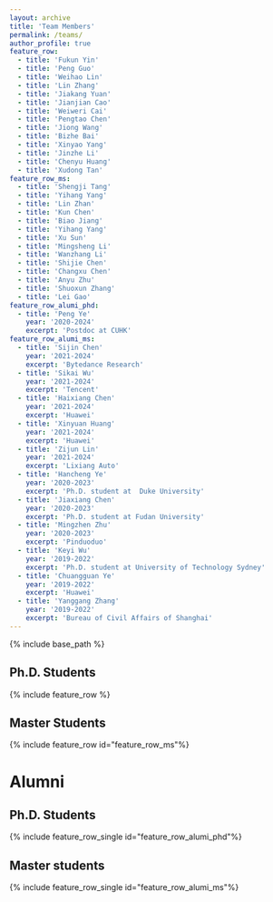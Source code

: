 ```yaml
---
layout: archive
title: 'Team Members'
permalink: /teams/
author_profile: true
feature_row:
  - title: 'Fukun Yin'
  - title: 'Peng Guo'
  - title: 'Weihao Lin'
  - title: 'Lin Zhang'
  - title: 'Jiakang Yuan'
  - title: 'Jianjian Cao'
  - title: 'Weiweri Cai'
  - title: 'Pengtao Chen'
  - title: 'Jiong Wang'
  - title: 'Bizhe Bai'
  - title: 'Xinyao Yang'
  - title: 'Jinzhe Li'
  - title: 'Chenyu Huang'
  - title: 'Xudong Tan'
feature_row_ms:
  - title: 'Shengji Tang'
  - title: 'Yihang Yang'
  - title: 'Lin Zhan'
  - title: 'Kun Chen'
  - title: 'Biao Jiang'
  - title: 'Yihang Yang'
  - title: 'Xu Sun'
  - title: 'Mingsheng Li'
  - title: 'Wanzhang Li'
  - title: 'Shijie Chen'
  - title: 'Changxu Chen'
  - title: 'Anyu Zhu'
  - title: 'Shuoxun Zhang'
  - title: 'Lei Gao'
feature_row_alumi_phd:
  - title: 'Peng Ye'
    year: '2020-2024'
    excerpt: 'Postdoc at CUHK'
feature_row_alumi_ms:
  - title: 'Sijin Chen'
    year: '2021-2024'
    excerpt: 'Bytedance Research'
  - title: 'Sikai Wu'
    year: '2021-2024'
    excerpt: 'Tencent'
  - title: 'Haixiang Chen'
    year: '2021-2024'
    excerpt: 'Huawei'
  - title: 'Xinyuan Huang'
    year: '2021-2024'
    excerpt: 'Huawei'
  - title: 'Zijun Lin'
    year: '2021-2024'
    excerpt: 'Lixiang Auto'
  - title: 'Hancheng Ye'
    year: '2020-2023'
    excerpt: 'Ph.D. student at  Duke University'
  - title: 'Jiaxiang Chen'
    year: '2020-2023'
    excerpt: 'Ph.D. student at Fudan University'
  - title: 'Mingzhen Zhu'
    year: '2020-2023'
    excerpt: 'Pinduoduo'
  - title: 'Keyi Wu'
    year: '2019-2022'
    excerpt: 'Ph.D. student at University of Technology Sydney'
  - title: 'Chuangguan Ye'
    year: '2019-2022'
    excerpt: 'Huawei'
  - title: 'Yanggang Zhang'
    year: '2019-2022'
    excerpt: 'Bureau of Civil Affairs of Shanghai'
---
```


{% include base_path %}

## Ph.D. Students

{% include feature_row %}

## Master Students

{% include feature_row id="feature_row_ms"%}

# Alumni

## Ph.D. Students

{% include feature_row_single id="feature_row_alumi_phd"%}

## Master students

{% include feature_row_single id="feature_row_alumi_ms"%}

